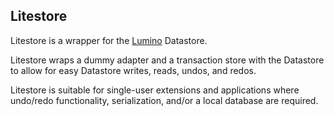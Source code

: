 ## Litestore

Litestore is a wrapper for the [Lumino](https://github.com/jupyterlab/lumino) Datastore.

Litestore wraps a dummy adapter and a transaction store with the Datastore to allow for easy Datastore writes, reads, undos, and redos.

Litestore is suitable for single-user extensions and applications where undo/redo functionality, serialization, and/or a local database are required.
